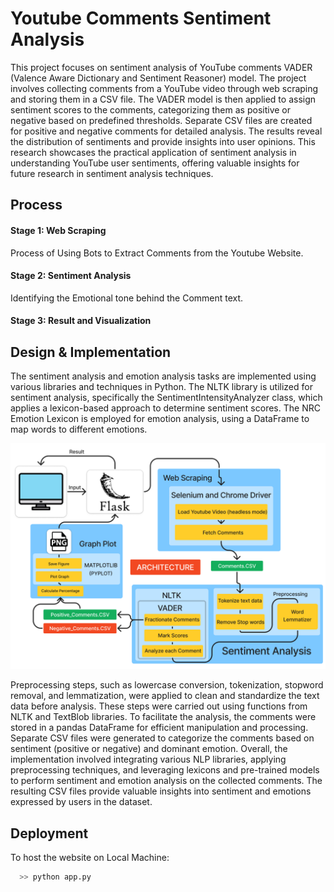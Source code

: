 
# Youtube Comments Sentiment Analysis

This project focuses on sentiment analysis of YouTube comments VADER (Valence Aware Dictionary and Sentiment Reasoner) model. The project involves collecting comments from a YouTube video through web scraping and storing them in a CSV file. The VADER model is then applied to assign sentiment scores to the comments, categorizing them as positive or negative based on predefined thresholds. Separate CSV files are created for positive and negative comments for detailed analysis. The results reveal the distribution of sentiments and provide insights into user opinions. This research showcases the practical application of sentiment analysis in understanding YouTube user sentiments, offering valuable insights for future research in sentiment analysis techniques.


## Process

#### Stage 1: Web Scraping
Process of Using Bots to Extract Comments from the Youtube
Website.

#### Stage 2: Sentiment Analysis
Identifying the Emotional tone behind the Comment text.

#### Stage 3: Result and Visualization

##  Design & Implementation

The sentiment analysis and emotion analysis tasks are implemented using various libraries and techniques in Python. The NLTK library is utilized for sentiment analysis, specifically the SentimentIntensityAnalyzer class, which applies a lexicon-based approach to determine sentiment scores. The NRC Emotion Lexicon is employed for emotion analysis, using a DataFrame to map words to different emotions.


![Image](./arch.png)

Preprocessing steps, such as lowercase conversion, tokenization, stopword removal, and lemmatization, were applied to clean and standardize the text data before analysis. These steps were carried out using functions from NLTK and TextBlob libraries. To facilitate the analysis, the comments were stored in a pandas DataFrame for efficient manipulation and processing. Separate CSV files were generated to categorize the comments based on sentiment (positive or negative) and dominant emotion.
Overall, the implementation involved integrating various NLP libraries, applying preprocessing techniques, and leveraging lexicons and pre-trained models to perform sentiment and emotion analysis on the collected comments. The resulting CSV files provide valuable insights into sentiment and emotions expressed by users in the dataset.

## Deployment

To host the website on Local Machine:

```bash
  >> python app.py
```

